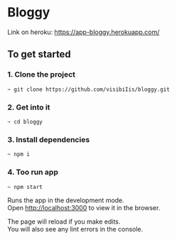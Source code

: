 # Bloggy

Link on heroku: https://app-bloggy.herokuapp.com/

## To get started

### 1. Clone the project

```
~ git clone https://github.com/visibiIis/bloggy.git
```

### 2. Get into it

```
~ cd bloggy
```

### 3. Install dependencies

```
~ npm i
```

### 4. Too run app

```
~ npm start
```

Runs the app in the development mode.\
Open [http://localhost:3000](http://localhost:3000) to view it in the browser.

The page will reload if you make edits.\
You will also see any lint errors in the console.
